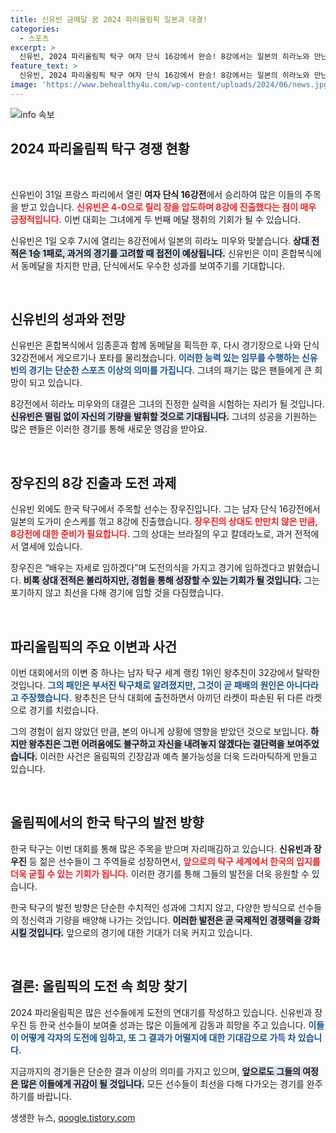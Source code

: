 ```yaml
---
title: 신유빈 금메달 꿈 2024 파리올림픽 일본과 대결!
categories:
  - 스포츠
excerpt: >
  신유빈, 2024 파리올림픽 탁구 여자 단식 16강에서 완승! 8강에서는 일본의 히라노와 만난다. 남자부 장우진도 승리, 패배의 아이콘 왕추친은 뜻밖의 탈락! 클릭하고 격렬한 승부의 현장을 만나보세요!
feature_text: >
  신유빈, 2024 파리올림픽 탁구 여자 단식 16강에서 완승! 8강에서는 일본의 히라노와 만난다. 남자부 장우진도 승리, 패배의 아이콘 왕추친은 뜻밖의 탈락! 클릭하고 격렬한 승부의 현장을 만나보세요!
image: 'https://www.behealthy4u.com/wp-content/uploads/2024/06/news.jpg'
---
```


<p><img src="https://www.behealthy4u.com/wp-content/uploads/2024/06/news.jpg" alt="info 속보" /></p>

<h2 data-ke-size="size26">2024 파리올림픽 탁구 경쟁 현황</h2>

<p data-ke-size="size16">&nbsp;</p>

<p>신유빈이 31일 프랑스 파리에서 열린 <b>여자 단식 16강전</b>에서 승리하여 많은 이들의 주목을 받고 있습니다. <b><span style="color: #ee2323;">신유빈은 4-0으로 릴리 장을 압도하며 8강에 진출했다는 점이 매우 긍정적입니다.</span></b> 이번 대회는 그녀에게 두 번째 메달 쟁취의 기회가 될 수 있습니다.</p>

<p>신유빈은 1일 오후 7시에 열리는 8강전에서 일본의 히라노 미우와 맞붙습니다. <b><span style="background-color: #21538527;">상대 전적은 1승 1패로, 과거의 경기를 고려할 때 접전이 예상됩니다.</span></b> 신유빈은 이미 혼합복식에서 동메달을 차지한 만큼, 단식에서도 우수한 성과를 보여주기를 기대합니다.</p>

<p data-ke-size="size16">&nbsp;</p>

<h2 data-ke-size="size26">신유빈의 성과와 전망</h2>

<p>신유빈은 혼합복식에서 임종훈과 함께 동메달을 획득한 후, 다시 경기장으로 나와 단식 32강전에서 게오르기나 포타를 물리쳤습니다. <b><span style="color: #1a5490;">이러한 능력 있는 임무를 수행하는 신유빈의 경기는 단순한 스포츠 이상의 의미를 가집니다.</span></b> 그녀의 패기는 많은 팬들에게 큰 희망이 되고 있습니다.</p>

<p>8강전에서 히라노 미우와의 대결은 그녀의 진정한 실력을 시험하는 자리가 될 것입니다. <b><span style="background-color: #21538527;">신유빈은 떨림 없이 자신의 기량을 발휘할 것으로 기대됩니다.</span></b> 그녀의 성공을 기원하는 많은 팬들은 이러한 경기를 통해 새로운 영감을 받아요.</p>

<p data-ke-size="size16">&nbsp;</p>

<h2 data-ke-size="size26">장우진의 8강 진출과 도전 과제</h2>

<p>신유빈 외에도 한국 탁구에서 주목할 선수는 장우진입니다. 그는 남자 단식 16강전에서 일본의 도가미 순스케를 꺾고 8강에 진출했습니다. <b><span style="color: #ee2323;">장우진의 상대도 만만치 않은 만큼, 8강전에 대한 준비가 필요합니다.</span></b> 그의 상대는 브라질의 우고 칼데라노로, 과거 전적에서 열세에 있습니다.</p>

<p>장우진은 “배우는 자세로 임하겠다”며 도전의식을 가지고 경기에 임하겠다고 밝혔습니다. <b><span style="background-color: #21538527;">비록 상대 전적은 불리하지만, 경험을 통해 성장할 수 있는 기회가 될 것입니다.</span></b> 그는 포기하지 않고 최선을 다해 경기에 임할 것을 다짐했습니다.</p>

<p data-ke-size="size16">&nbsp;</p>

<h2 data-ke-size="size26">파리올림픽의 주요 이변과 사건</h2>

<p>이번 대회에서의 이변 중 하나는 남자 탁구 세계 랭킹 1위인 왕추친이 32강에서 탈락한 것입니다. <b><span style="color: #1a5490;">그의 패인은 부서진 탁구채로 알려졌지만, 그것이 곧 패배의 원인은 아니다라고 주장했습니다.</span></b> 왕추친은 단식 대회에 출전하면서 아끼던 라켓이 파손된 뒤 다른 라켓으로 경기를 치렀습니다.</p>

<p>그의 경험이 쉽지 않았던 만큼, 본의 아니게 상황에 영향을 받았던 것으로 보입니다. <b><span style="background-color: #21538527;">하지만 왕추친은 그런 어려움에도 불구하고 자신을 내려놓지 않겠다는 결단력을 보여주었습니다.</span></b> 이러한 사건은 올림픽의 긴장감과 예측 불가능성을 더욱 드라마틱하게 만들고 있습니다.</p>

<p data-ke-size="size16">&nbsp;</p>

<h2 data-ke-size="size26">올림픽에서의 한국 탁구의 발전 방향</h2>

<p>한국 탁구는 이번 대회를 통해 많은 주목을 받으며 자리매김하고 있습니다. <b>신유빈과 장우진</b> 등 젊은 선수들이 그 주역들로 성장하면서, <b><span style="color: #ee2323;">앞으로의 탁구 세계에서 한국의 입지를 더욱 굳힐 수 있는 기회가 됩니다.</span></b> 이러한 경기를 통해 그들의 발전을 더욱 응원할 수 있습니다.</p>

<p>한국 탁구의 발전 방향은 단순한 수치적인 성과에 그치지 않고, 다양한 방식으로 선수들의 정신력과 기량을 배양해 나가는 것입니다. <b><span style="background-color: #21538527;">이러한 발전은 곧 국제적인 경쟁력을 강화시킬 것입니다.</span></b> 앞으로의 경기에 대한 기대가 더욱 커지고 있습니다.</p>

<p data-ke-size="size16">&nbsp;</p>

<h2 data-ke-size="size26">결론: 올림픽의 도전 속 희망 찾기</h2>

<p>2024 파리올림픽은 많은 선수들에게 도전의 연대기를 작성하고 있습니다. 신유빈과 장우진 등 한국 선수들이 보여줄 성과는 많은 이들에게 감동과 희망을 주고 있습니다. <b><span style="color: #1a5490;">이들이 어떻게 각자의 도전에 임하고, 또 그 결과가 어떨지에 대한 기대감으로 가득 차 있습니다.</span></b> </p>

<p>지금까지의 경기들은 단순한 결과 이상의 의미를 가지고 있으며, <b><span style="background-color: #21538527;">앞으로도 그들의 여정은 많은 이들에게 귀감이 될 것입니다.</span></b> 모든 선수들이 최선을 다해 다가오는 경기를 완주하기를 바랍니다.</p>
생생한 뉴스, <a href="https://qoogle.tistory.com" rel="dofollow">qoogle.tistory.com</a>



